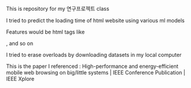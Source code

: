 This is repository for my 연구프로젝트 class

I tried to predict the loading time of html website using various ml models

Features would be html tags like <div>, <a> and so on
  
I tried to erase overloads by downloading datasets in my local computer

This is the paper I referenced : High-performance and energy-efficient mobile web browsing on big/little systems | IEEE Conference Publication | IEEE Xplore
